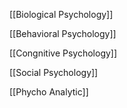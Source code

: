 [[Biological Psychology]]

[[Behavioral Psychology]]

[[Congnitive Psychology]]

[[Social Psychology]]

[[Phycho Analytic]]




